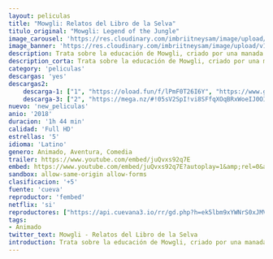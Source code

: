 ```yaml
---
layout: peliculas
title: "Mowgli: Relatos del Libro de la Selva"
titulo_original: "Mowgli: Legend of the Jungle"
image_carousel: 'https://res.cloudinary.com/imbriitneysam/image/upload/v1544324496/selva-poster-min.jpg'
image_banner: 'https://res.cloudinary.com/imbriitneysam/image/upload/v1544324497/selva-banner-min.jpg'
description: Trata sobre la educación de Mowgli, criado por una manada de lobos en las selvas de India. Mientras aprende las reglas, a menudo complicadas, de la jungla. Bajo la tutela de un oso llamado Baloo y una pantera llamada Bagheera, Mowgli llega a ser aceptado por los animales de la jungla como uno más de ellos. Por todos menos uno, el temible tigre Shere Khan. Pero puede haber peligros mayores acechando en la jungla, cuando Mowgli se enfrenta a sus orígenes humanos.
description_corta: Trata sobre la educación de Mowgli, criado por una manada de lobos en las selvas de India. Mientras aprende las reglas, a menudo complicadas, de la jungla. Bajo la tutela de un oso llamado Baloo y una pantera llamada Bagheera, Mowgli llega a...
category: 'peliculas'
descargas: 'yes'
descargas2:
    descarga-1: ["1", "https://oload.fun/f/lPmF0T26I6Y", "https://www.google.com/s2/favicons?domain=openload.co","OpenLoad","https://res.cloudinary.com/imbriitneysam/image/upload/v1541473684/mexico.png", "Latino", "Full HD"]
    descarga-3: ["2", "https://mega.nz/#!05sV2SpI!vi8SFfqXOqBRxWoeIJ0OIaACrNbIhruGgsZTNqeecAI", "https://www.google.com/s2/favicons?domain=mega.nz","Mega","https://res.cloudinary.com/imbriitneysam/image/upload/v1541473684/mexico.png", "Latino", "Full HD"]
nuevo: 'new_peliculas'
anio: '2018'
duracion: '1h 44 min'
calidad: 'Full HD'
estrellas: '5'
idioma: 'Latino'
genero: Animado, Aventura, Comedia
trailer: https://www.youtube.com/embed/juQvxs92q7E
embed: https://www.youtube.com/embed/juQvxs92q7E?autoplay=1&amp;rel=0&amp;hd=1&border=0&wmode=opaque&enablejsapi=1&modestbranding=1&controls=1&showinfo=0
sandbox: allow-same-origin allow-forms
clasificacion: '+5'
fuente: 'cueva'
reproductor: 'fembed'
netflix: 'si'
reproductores: ["https://api.cuevana3.io/rr/gd.php?h=ek5lbm9xYWNrS0xJMVp5b21KREk0dFBLbjVkaHhkRGdrOG1jbnBpUnhhS1Z1YXlXZVkrNnd0YWxtWngxeUtuVTA5V0lZNkhMcHVhNG5HZC9wYS9XNmJpU3FadVkyUT09"]
tags:
- Animado
twitter_text: Mowgli - Relatos del Libro de la Selva
introduction: Trata sobre la educación de Mowgli, criado por una manada de lobos en las selvas de India. Mientras aprende las reglas, a menudo complicadas, de la jungla. Bajo la tutela de un oso llamado Baloo y una pantera llamada Bagheera, Mowgli llega a...
---
```












